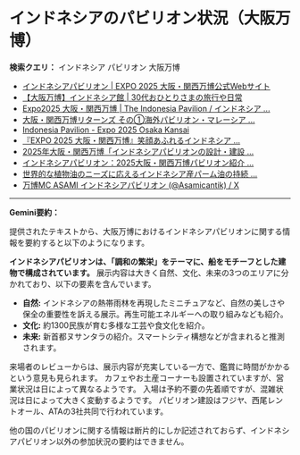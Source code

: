 # インドネシアのパビリオン状況（大阪万博）

**検索クエリ：** インドネシア パビリオン 大阪万博

- [インドネシアパビリオン | EXPO 2025 大阪・関西万博公式Webサイト](https://www.expo2025.or.jp/official-participant/indonesia/)
- [【大阪万博】インドネシア館 | 30代おひとりさまの旅行や日常](https://ameblo.jp/yrk0327/entry-12902904410.html)
- [Expo2025 大阪・関西万博 | The Indonesia Pavilion / インドネシア ...](https://www.instagram.com/p/C6s6GRiu_ZW/)
- [大阪・関西万博リターンズ その①海外パビリオン・マレーシア ...](https://ameblo.jp/mamehana0705/entry-12897501153.html)
- [Indonesia Pavilion - Expo 2025 Osaka Kansai](https://expo2025indonesia.id/)
- [『EXPO 2025 大阪・関西万博』笑顔あふれるインドネシア ...](https://note.com/yamada_tourist/n/n27bea8822b97)
- [2025年大阪・関西万博「インドネシアパビリオンの設計・建設 ...](https://www.fujiya-net.co.jp/news/20240501)
- [インドネシアパビリオン：2025大阪・関西万博パビリオン紹介 ...](https://www.nippon.com/ja/guide-to-japan/expo2025021/)
- [世界的な植物油のニーズに応えるインドネシア産パーム油の持続 ...](https://theme-weeks.expo2025.or.jp/program/detail/6736f12e30e34.html)
- [万博MC ASAMI インドネシアパビリオン (@Asamicantik) / X](https://x.com/asamicantik)


---

**Gemini要約：**

提供されたテキストから、大阪万博におけるインドネシアパビリオンに関する情報を要約すると以下のようになります。

**インドネシアパビリオンは、「調和の繁栄」をテーマに、船をモチーフとした建物で構成されています。**  展示内容は大きく自然、文化、未来の3つのエリアに分かれており、以下の要素を含んでいます。

* **自然:** インドネシアの熱帯雨林を再現したミニチュアなど、自然の美しさや保全の重要性を訴える展示。再生可能エネルギーへの取り組みなども紹介。
* **文化:** 約1300民族が育む多様な工芸や食文化を紹介。
* **未来:** 新首都ヌサンタラの紹介。スマートシティ構想などが含まれると推測されます。

来場者のレビューからは、展示内容が充実している一方で、鑑賞に時間がかかるという意見も見られます。  カフェやお土産コーナーも設置されていますが、営業状況は日によって異なるようです。  入場は予約不要の先着順ですが、混雑状況は日によって大きく変動するようです。  パビリオン建設はフジヤ、西尾レントオール、ATAの3社共同で行われています。

他の国のパビリオンに関する情報は断片的にしか記述されておらず、インドネシアパビリオン以外の参加状況の要約はできません。

